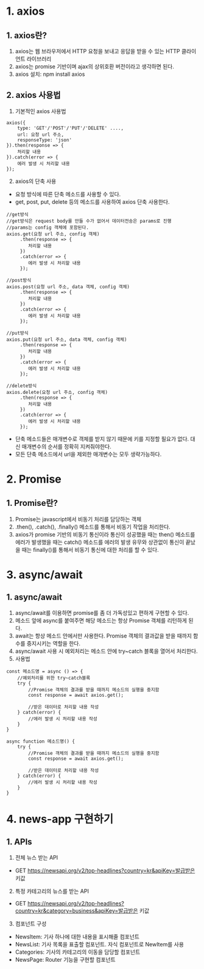 # 1. axios
## 1. axios란?
1. axios는 웹 브라우저에서 HTTP 요청을 보내고 응답을 받을 수 있는 HTTP 클라이언트 라이브러리
2. axios는 promise 기반이며 ajax의 상위호환 버전이라고 생각하면 된다.
3. axios 설치: npm install axios

## 2. axios 사용법
1. 기본적인 axios 사용법
```
axios({
    type: 'GET'/'POST'/'PUT'/'DELETE' ....,
    url: 요청 url 주소,
    responseType: 'json'
}).then(response => {
    처리할 내용
}).catch(error => {
    에러 발생 시 처리할 내용
});
```
2. axios의 단축 사용
- 요청 방식에 따른 단축 메소드를 사용할 수 있다.
- get, post, put, delete 등의 메소드를 사용하여 axios 단축 사용한다.
```
//get방식
//get방식은 request body를 만들 수가 없어서 데이터전송은 params로 진행
//params는 config 객체에 포함된다.
axios.get(요청 url 주소, config 객체)
     .then(response => {
        처리할 내용
     })
     .catch(error => {
        에러 발생 시 처리할 내용
     });

//post방식
axios.post(요청 url 주소, data 객체, config 객체)
     .then(response => {
        처리할 내용
     })
     .catch(error => {
        에러 발생 시 처리할 내용
     });

//put방식
axios.put(요청 url 주소, data 객체, config 객체)
     .then(response => {
        처리할 내용
     })
     .catch(error => {
        에러 발생 시 처리할 내용
     });

//delete방식
axios.delete(요청 url 주소, config 객체)
     .then(response => {
        처리할 내용
     })
     .catch(error => {
        에러 발생 시 처리할 내용
     });
```
- 단축 메소드들은 매개변수로 객체를 받지 않기 때문에 키를 지정할 필요가 없다. 대신 매개변수의 순서를 정확히 지켜줘야한다.
- 모든 단축 메소드에서 url을 제외한 매개변수는 모두 생략가능하다.

# 2. Promise
## 1. Promise란?
1. Promise는 javascript에서 비동기 처리를 담당하는 객체
2. .then(), .catch(), .finally() 메소드를 통해서 비동기 작업을 처리한다.
3. axios가 promise 기반의 비동기 통신이라 통신이 성공했을 때는 then() 메소드를 에러가 발생했을 때는 catch() 메소드를 에러의 발생 유무와 상관없이 통신이 끝났을 때는 finally()를 통해서 비동기 통신에 대한 처리를 할 수 있다.

# 3. async/await
## 1. async/await
1. async/await를 이용하면 promise를 좀 더 가독성있고 편하게 구현할 수 있다.
2. 메소드 앞에 async를 붙여주면 해당 메소드는 항상 Promise 객체를 리턴하게 된다.
3. await는 항상 메소드 안에서만 사용한다. Promise 객체의 결과값을 받을 때까지 함수를 중지시키는 역할을 한다.
4. async/await 사용 시 예외처리는 메소드 안에 try~catch 블록을 열어서 처리한다.
5. 사용법
```
const 메소드명 = async () => {
    //예외처리를 위한 try~catch블록
    try {
        //Promise 객체의 결과를 받을 때까지 메소드의 실행을 중지함
        const response = await axios.get();

        //받은 데이터로 처리할 내용 작성
    } catch(error) {
        //에러 발생 시 처리할 내용 작성
    }
}

async function 메소드명() {
    try {
        //Promise 객체의 결과를 받을 때까지 메소드의 실행을 중지함
        const response = await axios.get();

        //받은 데이터로 처리할 내용 작성
    } catch(error) {
        //에러 발생 시 처리할 내용 작성
    }
}
```

# 4. news-app 구현하기
## 1. APIs
1. 전체 뉴스 받는 API
- GET https://newsapi.org/v2/top-headlines?country=kr&apiKey=발급받은 키값
2. 특정 카테고리의 뉴스를 받는 API
- GET https://newsapi.org/v2/top-headlines?country=kr&category=business&apiKey=발급받은 키값
3. 컴포넌트 구성
- NewsItem: 기사 하나에 대한 내용을 표시해줄 컴포넌트
- NewsList: 기사 목록을 표출할 컴포넌트. 자식 컴포넌트로 NewItem를 사용
- Categories: 기사의 카테고리의 이동을 담당할 컴포넌트
- NewsPage: Router 기능을 구현할 컴포넌트